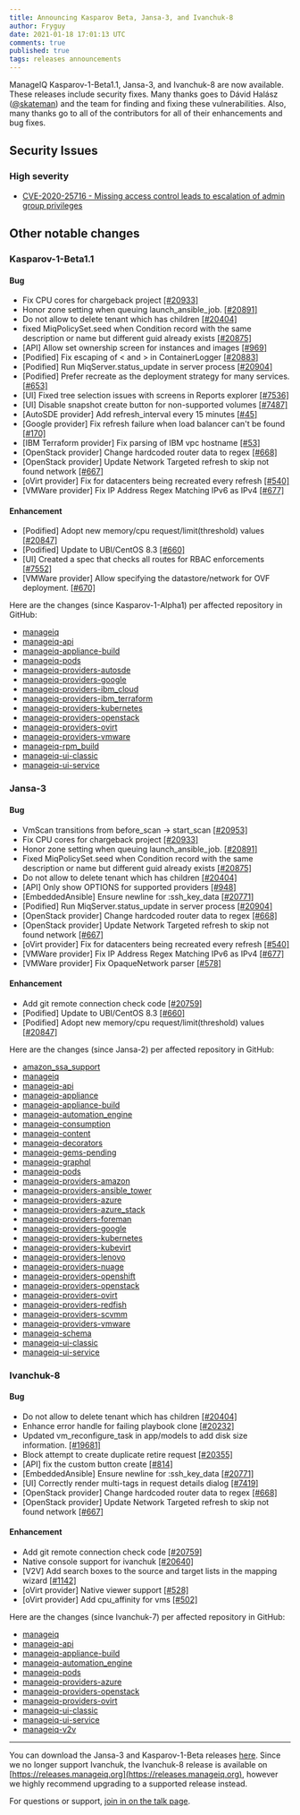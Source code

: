 ```yaml
---
title: Announcing Kasparov Beta, Jansa-3, and Ivanchuk-8
author: Fryguy
date: 2021-01-18 17:01:13 UTC
comments: true
published: true
tags: releases announcements
---
```


ManageIQ Kasparov-1-Beta1.1, Jansa-3, and Ivanchuk-8 are now available. These releases include security fixes. Many thanks goes to Dávid Halász ([@skateman](https://github.com/skateman)) and the team for finding and fixing these vulnerabilities.  Also, many thanks go to all of the contributors for all of their enhancements and bug fixes.

## Security Issues

### High severity

- [CVE-2020-25716 - Missing access control leads to escalation of admin group privileges](https://github.com/ManageIQ/manageiq/security/advisories/GHSA-46q7-rqqj-pxxj)

## Other notable changes

### Kasparov-1-Beta1.1

#### Bug

* Fix CPU cores for chargeback project [[#20933]](https://github.com/ManageIQ/manageiq/pull/20933)
* Honor zone setting when queuing launch_ansible_job. [[#20891]](https://github.com/ManageIQ/manageiq/pull/20891)
* Do not allow to delete tenant which has children [[#20404]](https://github.com/ManageIQ/manageiq/pull/20404)
* fixed MiqPolicySet.seed when Condition record with the same description or name but different guid already exists [[#20875]](https://github.com/ManageIQ/manageiq/pull/20875)
* [API] Allow set ownership screen for instances and images [[#969]](https://github.com/ManageIQ/manageiq-api/pull/969)
* [Podified] Fix escaping of < and > in ContainerLogger [[#20883]](https://github.com/ManageIQ/manageiq/pull/20883)
* [Podified] Run MiqServer.status_update in server process [[#20904]](https://github.com/ManageIQ/manageiq/pull/20904)
* [Podified] Prefer recreate as the deployment strategy for many services. [[#653]](https://github.com/ManageIQ/manageiq-pods/pull/653)
* [UI] Fixed tree selection issues with screens in Reports explorer [[#7536]](https://github.com/ManageIQ/manageiq-ui-classic/pull/7536)
* [UI] Disable snapshot create button for non-supported volumes [[#7487]](https://github.com/ManageIQ/manageiq-ui-classic/pull/7487)
* [AutoSDE provider] Add refresh_interval every 15 minutes [[#45]](https://github.com/ManageIQ/manageiq-providers-autosde/pull/45)
* [Google provider] Fix refresh failure when load balancer can't be found [[#170]](https://github.com/ManageIQ/manageiq-providers-google/pull/170)
* [IBM Terraform provider] Fix parsing of IBM vpc hostname [[#53]](https://github.com/ManageIQ/manageiq-providers-ibm_terraform/pull/53)
* [OpenStack provider] Change hardcoded router data to regex [[#668]](https://github.com/ManageIQ/manageiq-providers-openstack/pull/668)
* [OpenStack provider] Update Network Targeted refresh to skip not found network [[#667]](https://github.com/ManageIQ/manageiq-providers-openstack/pull/667)
* [oVirt provider] Fix for datacenters being recreated every refresh [[#540]](https://github.com/ManageIQ/manageiq-providers-ovirt/pull/540)
* [VMWare provider] Fix IP Address Regex Matching IPv6 as IPv4 [[#677]](https://github.com/ManageIQ/manageiq-providers-vmware/pull/677)

#### Enhancement

* [Podified] Adopt new memory/cpu request/limit(threshold) values [[#20847]](https://github.com/ManageIQ/manageiq/pull/20847)
* [Podified] Update to UBI/CentOS 8.3 [[#660]](https://github.com/ManageIQ/manageiq-pods/pull/660)
* [UI] Created a spec that checks all routes for RBAC enforcements [[#7552]](https://github.com/ManageIQ/manageiq-ui-classic/pull/7552)
* [VMWare provider] Allow specifying the datastore/network for OVF deployment. [[#670]](https://github.com/ManageIQ/manageiq-providers-vmware/pull/670)

Here are the changes (since Kasparov-1-Alpha1) per affected repository in GitHub:

* [manageiq](https://github.com/ManageIQ/manageiq/compare/kasparov-1-alpha1...kasparov-1-beta1.1)
* [manageiq-api](https://github.com/ManageIQ/manageiq-api/compare/kasparov-1-alpha1...kasparov-1-beta1.1)
* [manageiq-appliance-build](https://github.com/ManageIQ/manageiq-appliance-build/compare/kasparov-1-alpha1...kasparov-1-beta1.1)
* [manageiq-pods](https://github.com/ManageIQ/manageiq-pods/compare/kasparov-1-alpha1...kasparov-1-beta1.1)
* [manageiq-providers-autosde](https://github.com/ManageIQ/manageiq-providers-autosde/compare/kasparov-1-alpha1...kasparov-1-beta1.1)
* [manageiq-providers-google](https://github.com/ManageIQ/manageiq-providers-google/compare/kasparov-1-alpha1...kasparov-1-beta1.1)
* [manageiq-providers-ibm_cloud](https://github.com/ManageIQ/manageiq-providers-ibm_cloud/compare/kasparov-1-alpha1...kasparov-1-beta1.1)
* [manageiq-providers-ibm_terraform](https://github.com/ManageIQ/manageiq-providers-ibm_terraform/compare/kasparov-1-alpha1...kasparov-1-beta1.1)
* [manageiq-providers-kubernetes](https://github.com/ManageIQ/manageiq-providers-kubernetes/compare/kasparov-1-alpha1...kasparov-1-beta1.1)
* [manageiq-providers-openstack](https://github.com/ManageIQ/manageiq-providers-openstack/compare/kasparov-1-alpha1...kasparov-1-beta1.1)
* [manageiq-providers-ovirt](https://github.com/ManageIQ/manageiq-providers-ovirt/compare/kasparov-1-alpha1...kasparov-1-beta1.1)
* [manageiq-providers-vmware](https://github.com/ManageIQ/manageiq-providers-vmware/compare/kasparov-1-alpha1...kasparov-1-beta1.1)
* [manageiq-rpm_build](https://github.com/ManageIQ/manageiq-rpm_build/compare/kasparov-1-alpha1...kasparov-1-beta1.1)
* [manageiq-ui-classic](https://github.com/ManageIQ/manageiq-ui-classic/compare/kasparov-1-alpha1...kasparov-1-beta1.1)
* [manageiq-ui-service](https://github.com/ManageIQ/manageiq-ui-service/compare/kasparov-1-alpha1...kasparov-1-beta1.1)

### Jansa-3

#### Bug

* VmScan transitions from before_scan -> start_scan [[#20953]](https://github.com/ManageIQ/manageiq/pull/20953)
* Fix CPU cores for chargeback project [[#20933]](https://github.com/ManageIQ/manageiq/pull/20933)
* Honor zone setting when queuing launch_ansible_job. [[#20891]](https://github.com/ManageIQ/manageiq/pull/20891)
* Fixed MiqPolicySet.seed when Condition record with the same description or name but different guid already exists [[#20875]](https://github.com/ManageIQ/manageiq/pull/20875)
* Do not allow to delete tenant which has children [[#20404]](https://github.com/ManageIQ/manageiq/pull/20404)
* [API] Only show OPTIONS for supported providers [[#948]](https://github.com/ManageIQ/manageiq-api/pull/948)
* [EmbeddedAnsible] Ensure newline for :ssh_key_data [[#20771]](https://github.com/ManageIQ/manageiq/pull/20771)
* [Podified] Run MiqServer.status_update in server process [[#20904]](https://github.com/ManageIQ/manageiq/pull/20904)
* [OpenStack provider] Change hardcoded router data to regex [[#668]](https://github.com/ManageIQ/manageiq-providers-openstack/pull/668)
* [OpenStack provider] Update Network Targeted refresh to skip not found network [[#667]](https://github.com/ManageIQ/manageiq-providers-openstack/pull/667)
* [oVirt provider] Fix for datacenters being recreated every refresh [[#540]](https://github.com/ManageIQ/manageiq-providers-ovirt/pull/540)
* [VMWare provider] Fix IP Address Regex Matching IPv6 as IPv4 [[#677]](https://github.com/ManageIQ/manageiq-providers-vmware/pull/677)
* [VMWare provider] Fix OpaqueNetwork parser [[#578]](https://github.com/ManageIQ/manageiq-providers-vmware/pull/578)

#### Enhancement

* Add git remote connection check code [[#20759]](https://github.com/ManageIQ/manageiq/pull/20759)
* [Podified] Update to UBI/CentOS 8.3 [[#660]](https://github.com/ManageIQ/manageiq-pods/pull/660)
* [Podified] Adopt new memory/cpu request/limit(threshold) values [[#20847]](https://github.com/ManageIQ/manageiq/pull/20847)

Here are the changes (since Jansa-2) per affected repository in GitHub:

* [amazon_ssa_support](https://github.com/ManageIQ/amazon_ssa_support/compare/jansa-2...jansa-3)
* [manageiq](https://github.com/ManageIQ/manageiq/compare/jansa-2...jansa-3)
* [manageiq-api](https://github.com/ManageIQ/manageiq-api/compare/jansa-2...jansa-3)
* [manageiq-appliance](https://github.com/ManageIQ/manageiq-appliance/compare/jansa-2...jansa-3)
* [manageiq-appliance-build](https://github.com/ManageIQ/manageiq-appliance-build/compare/jansa-2...jansa-3)
* [manageiq-automation_engine](https://github.com/ManageIQ/manageiq-automation_engine/compare/jansa-2...jansa-3)
* [manageiq-consumption](https://github.com/ManageIQ/manageiq-consumption/compare/jansa-2...jansa-3)
* [manageiq-content](https://github.com/ManageIQ/manageiq-content/compare/jansa-2...jansa-3)
* [manageiq-decorators](https://github.com/ManageIQ/manageiq-decorators/compare/jansa-2...jansa-3)
* [manageiq-gems-pending](https://github.com/ManageIQ/manageiq-gems-pending/compare/jansa-2...jansa-3)
* [manageiq-graphql](https://github.com/ManageIQ/manageiq-graphql/compare/jansa-2...jansa-3)
* [manageiq-pods](https://github.com/ManageIQ/manageiq-pods/compare/jansa-2...jansa-3)
* [manageiq-providers-amazon](https://github.com/ManageIQ/manageiq-providers-amazon/compare/jansa-2...jansa-3)
* [manageiq-providers-ansible_tower](https://github.com/ManageIQ/manageiq-providers-ansible_tower/compare/jansa-2...jansa-3)
* [manageiq-providers-azure](https://github.com/ManageIQ/manageiq-providers-azure/compare/jansa-2...jansa-3)
* [manageiq-providers-azure_stack](https://github.com/ManageIQ/manageiq-providers-azure_stack/compare/jansa-2...jansa-3)
* [manageiq-providers-foreman](https://github.com/ManageIQ/manageiq-providers-foreman/compare/jansa-2...jansa-3)
* [manageiq-providers-google](https://github.com/ManageIQ/manageiq-providers-google/compare/jansa-2...jansa-3)
* [manageiq-providers-kubernetes](https://github.com/ManageIQ/manageiq-providers-kubernetes/compare/jansa-2...jansa-3)
* [manageiq-providers-kubevirt](https://github.com/ManageIQ/manageiq-providers-kubevirt/compare/jansa-2...jansa-3)
* [manageiq-providers-lenovo](https://github.com/ManageIQ/manageiq-providers-lenovo/compare/jansa-2...jansa-3)
* [manageiq-providers-nuage](https://github.com/ManageIQ/manageiq-providers-nuage/compare/jansa-2...jansa-3)
* [manageiq-providers-openshift](https://github.com/ManageIQ/manageiq-providers-openshift/compare/jansa-2...jansa-3)
* [manageiq-providers-openstack](https://github.com/ManageIQ/manageiq-providers-openstack/compare/jansa-2...jansa-3)
* [manageiq-providers-ovirt](https://github.com/ManageIQ/manageiq-providers-ovirt/compare/jansa-2...jansa-3)
* [manageiq-providers-redfish](https://github.com/ManageIQ/manageiq-providers-redfish/compare/jansa-2...jansa-3)
* [manageiq-providers-scvmm](https://github.com/ManageIQ/manageiq-providers-scvmm/compare/jansa-2...jansa-3)
* [manageiq-providers-vmware](https://github.com/ManageIQ/manageiq-providers-vmware/compare/jansa-2...jansa-3)
* [manageiq-schema](https://github.com/ManageIQ/manageiq-schema/compare/jansa-2...jansa-3)
* [manageiq-ui-classic](https://github.com/ManageIQ/manageiq-ui-classic/compare/jansa-2...jansa-3)
* [manageiq-ui-service](https://github.com/ManageIQ/manageiq-ui-service/compare/jansa-2...jansa-3)

### Ivanchuk-8

#### Bug

* Do not allow to delete tenant which has children [[#20404]](https://github.com/ManageIQ/manageiq/pull/20404)
* Enhance error handle for failing playbook clone [[#20232]](https://github.com/ManageIQ/manageiq/pull/20232)
* Updated vm_reconfigure_task in app/models to add disk size information. [[#19681]](https://github.com/ManageIQ/manageiq/pull/19681)
* Block attempt to create duplicate retire request [[#20355]](https://github.com/ManageIQ/manageiq/pull/20355)
* [API] fix the custom button create [[#814]](https://github.com/ManageIQ/manageiq-api/pull/814)
* [EmbeddedAnsible] Ensure newline for :ssh_key_data [[#20771]](https://github.com/ManageIQ/manageiq/pull/20771)
* [UI] Correctly render multi-tags in request details dialog [[#7419]](https://github.com/ManageIQ/manageiq-ui-classic/pull/7419)
* [OpenStack provider] Change hardcoded router data to regex [[#668]](https://github.com/ManageIQ/manageiq-providers-openstack/pull/668)
* [OpenStack provider] Update Network Targeted refresh to skip not found network [[#667]](https://github.com/ManageIQ/manageiq-providers-openstack/pull/667)

#### Enhancement

* Add git remote connection check code [[#20759]](https://github.com/ManageIQ/manageiq/pull/20759)
* Native console support for ivanchuk [[#20640]](https://github.com/ManageIQ/manageiq/pull/20640)
* [V2V] Add search boxes to the source and target lists in the mapping wizard [[#1142]](https://github.com/ManageIQ/manageiq-v2v/pull/1142)
* [oVirt provider] Native viewer support [[#528]](https://github.com/ManageIQ/manageiq-providers-ovirt/pull/528)
* [oVirt provider] Add cpu_affinity for vms [[#502]](https://github.com/ManageIQ/manageiq-providers-ovirt/pull/502)

Here are the changes (since Ivanchuk-7) per affected repository in GitHub:

* [manageiq](https://github.com/ManageIQ/manageiq/compare/ivanchuk-7...ivanchuk-8)
* [manageiq-api](https://github.com/ManageIQ/manageiq-api/compare/ivanchuk-7...ivanchuk-8)
* [manageiq-appliance-build](https://github.com/ManageIQ/manageiq-appliance-build/compare/ivanchuk-7...ivanchuk-8)
* [manageiq-automation_engine](https://github.com/ManageIQ/manageiq-automation_engine/compare/ivanchuk-7...ivanchuk-8)
* [manageiq-pods](https://github.com/ManageIQ/manageiq-pods/compare/ivanchuk-7...ivanchuk-8)
* [manageiq-providers-azure](https://github.com/ManageIQ/manageiq-providers-azure/compare/ivanchuk-7...ivanchuk-8)
* [manageiq-providers-openstack](https://github.com/ManageIQ/manageiq-providers-openstack/compare/ivanchuk-7...ivanchuk-8)
* [manageiq-providers-ovirt](https://github.com/ManageIQ/manageiq-providers-ovirt/compare/ivanchuk-7...ivanchuk-8)
* [manageiq-ui-classic](https://github.com/ManageIQ/manageiq-ui-classic/compare/ivanchuk-7...ivanchuk-8)
* [manageiq-ui-service](https://github.com/ManageIQ/manageiq-ui-service/compare/ivanchuk-7...ivanchuk-8)
* [manageiq-v2v](https://github.com/ManageIQ/manageiq-v2v/compare/ivanchuk-7...ivanchuk-8)

---

You can download the Jansa-3 and Kasparov-1-Beta releases [here](https://manageiq.org/download/).
Since we no longer support Ivanchuk, the Ivanchuk-8 release is available on [https://releases.manageiq.org](https://releases.manageiq.org), however we highly recommend upgrading to a supported release instead.

For questions or support, [join in on the talk page](https://talk.manageiq.org/).

